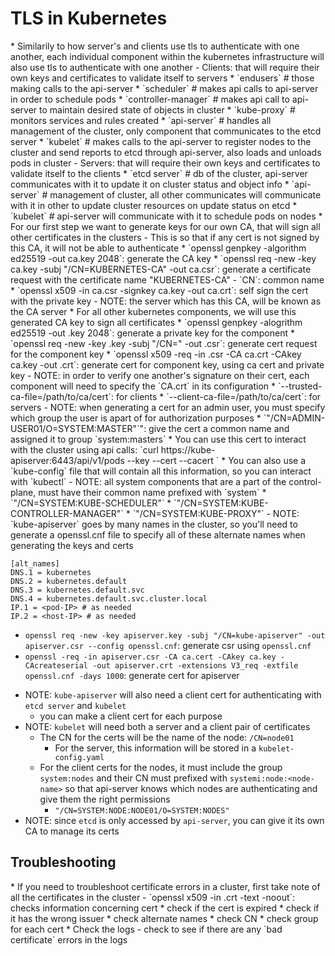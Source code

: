 <h1>TLS in Kubernetes</h1>
* Similarily to how server's and clients use tls to authenticate with one another, each individual component within the kubernetes infrastructure will also use tls to authenticate with one another
  - Clients: that will require their own keys and certificates to validate itself to servers
    * `endusers` # those making calls to the api-server
    * `scheduler` # makes api calls to api-server in order to schedule pods
    * `controller-manager` # makes api call to api-server to maintain desired state of objects in cluster
    * `kube-proxy` # monitors services and rules created
    * `api-server` # handles all management of the cluster, only component that communicates to the etcd server
    * `kubelet` # makes calls to the api-server to register nodes to the cluster and send reports to etcd through api-server, also loads and unloads pods in cluster
  - Servers: that will require their own keys and certificates to validate itself to the clients
    * `etcd server` # db of the cluster, api-server communicates with it to update it on cluster status and object info
    * `api-server` # management of cluster, all other communicates will communicate with it in other to update cluster resources on update status on etcd
    * `kubelet` # api-server will communicate with it to schedule pods on nodes
* For our first step we want to generate keys for our own CA, that will sign all other certificates in the clusters
  - This is so that if any cert is not signed by this CA, it will not be able to authenticate
  * `openssl genpkey -algorithm ed25519 -out ca.key 2048`: generate the CA key
  * `openssl req -new -key ca.key -subj "/CN=KUBERNETES-CA" -out ca.csr`: generate a certificate request with the certificate name "KUBERNETES-CA"
    - `CN`: common name
  * `openssl x509 -in ca.csr -signkey ca.key -out ca.crt`: self sign the cert with the private key 
  - NOTE: the server which has this CA, will be known as the CA server
* For all other kubernetes components, we will use this generated CA key to sign all certificates
  * `openssl genpkey -alogrithm ed25519 -out <component-nams>.key 2048`: generate a private key for the component
  * `openssl req -new -key <component-name>.key -subj "/CN=<component-name>" -out <component>.csr`: generate cert request for the component key
  * `openssl x509 -req -in <component>.csr -CA ca.crt -CAkey ca.key -out <component>.crt`: generate cert for component key, using ca cert and private key
  - NOTE: in order to verify one another's signature on their cert, each component will need to specify the `CA.crt` in its configuration
    * `--trusted-ca-file=/path/to/ca/cert`: for clients
    * `--client-ca-file=/path/to/ca/cert`: for servers
  - NOTE: when generating a cert for an admin user, you must specify which group the user is apart of for authorization purposes
    * `"/CN=ADMIN-USER01/O=SYSTEM:MASTER"`": give the cert a common name and assigned it to group `system:masters`
    * You can use this cert to interact with the cluster using api calls: `curl https://kube-apiserver:6443/api/v1/pods --key <private-key> --cert <user-cert> --cacert <ca-cert>`
    * You can also use a `kube-config` file that will contain all this information, so you can interact with `kubectl`
  - NOTE: all system components that are a part of the control-plane, must have their common name prefixed with `system`
    * `"/CN=SYSTEM:KUBE-SCHEDULER"`
    * `"/CN=SYSTEM:KUBE-CONTROLLER-MANAGER"`
    * `"/CN=SYSTEM:KUBE-PROXY"`
  - NOTE: `kube-apiserver` goes by many names in the cluster, so you'll need to generate a openssl.cnf file to specify all of these alternate names when generating the keys and certs

   ```console
   [alt_names]
   DNS.1 = kubernetes
   DNS.2 = kubernetes.default
   DNS.3 = kubernetes.default.svc
   DNS.4 = kubernetes.default.svc.cluster.local
   IP.1 = <pod-IP> # as needed
   IP.2 = <host-IP> # as needed
   ```

  * `openssl req -new -key apiserver.key -subj "/CN=kube-apiserver" -out apiserver.csr --config openssl.cnf`: generate csr using `openssl.cnf`
  * `openssl -req -in apiserver.csr -CA ca.cert -CAkey ca.key -CAcreateserial -out apiserver.crt -extensions V3_req -extfile openssl.cnf -days 1000`: generate cert for apiserver
- NOTE: `kube-apiserver` will also need a client cert for authenticating with `etcd server` and `kubelet`
  * you can make a client cert for each purpose
- NOTE: `kubelet` will need both a server and a client pair of certificates
  * The CN for the certs will be the name of the node: `/CN=node01`
    - For the server, this information will be stored in a `kubelet-config.yaml`
  * For the client certs for the nodes, it must include the group `system:nodes` and their CN must prefixed with `systemi:node:<node-name>` so that api-server knows which nodes are authenticating and give them the right permissions
    - `"/CN=SYSTEM:NODE:NODE01/O=SYSTEM:NODES"`
- NOTE: since `etcd` is only accessed by `api-server`, you can give it its own CA to manage its certs
<h2>Troubleshooting</h2>
* If you need to troubleshoot certificate errors in a cluster, first take note of all the certificates in the cluster
  - `openssl x509 -in <component>.crt -text -noout`: checks information concerning cert
    * check if the cert is expired
    * check if it has the wrong issuer
    * check alternate names
    * check CN
    * check group for each cert
* Check the logs
  - check to see if there are any `bad certificate` errors in the logs 
